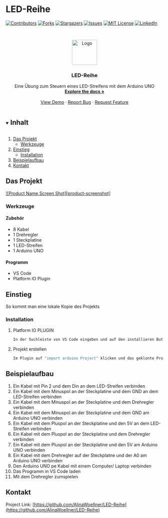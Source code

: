 # LED-Reihe

<!--
*** Thanks for checking out the Best-README-Template. If you have a suggestion
*** that would make this better, please fork the repo and create a pull request
*** or simply open an issue with the tag "enhancement".
*** Thanks again! Now go create something AMAZING! :D
***
***
***
*** To avoid retyping too much info. Do a search and replace for the following:
*** github_username, repo_name, twitter_handle, email, project_title, project_description
-->



<!-- PROJECT SHIELDS -->
<!--
*** I'm using markdown "reference style" links for readability.
*** Reference links are enclosed in brackets [ ] instead of parentheses ( ).
*** See the bottom of this document for the declaration of the reference variables
*** for contributors-url, forks-url, etc. This is an optional, concise syntax you may use.
*** https://www.markdownguide.org/basic-syntax/#reference-style-links
-->
[![Contributors][contributors-shield]][contributors-url]
[![Forks][forks-shield]][forks-url]
[![Stargazers][stars-shield]][stars-url]
[![Issues][issues-shield]][issues-url]
[![MIT License][license-shield]][license-url]
[![LinkedIn][linkedin-shield]][linkedin-url]



<!-- PROJECT LOGO -->
<br />
<p align="center">
  <a href="https://github.com/AlinaWoellner/LED-Reihe">
    <img src="images/logo.png" alt="Logo" width="80" height="80">
  </a>

  <h3 align="center">LED-Reihe</h3>

  <p align="center">
    Eine Übung zum Steuern eines LED-Streifens mit dem Arduino UNO
    <br />
    <a href="https://github.com/AlinaWoellner/LED-Reihe"><strong>Explore the docs »</strong></a>
    <br />
    <br />
    <a href="https://github.com/AlinaWoellner/LED-Reihe">View Demo</a>
    ·
    <a href="https://github.com/AlinaWoellner/LED-Reihe/issues">Report Bug</a>
    ·
    <a href="https://github.com/AlinaWoellner/LED-Reihe/issues">Request Feature</a>
  </p>
</p>



<!-- TABLE OF CONTENTS -->
<details open="open">
  <summary><h2 style="display: inline-block">Inhalt</h2></summary>
  <ol>
    <li>
      <a href="#das-projekt">Das Projekt</a>
      <ul>
        <li><a href="#werkzeuge">Werkzeuge</a></li>
      </ul>
    </li>
    <li>
      <a href="#einstieg">Einstieg</a>
      <ul>
        <li><a href="#installation">Installation</a></li>
      </ul>
    </li>
    <li><a href="#beispielaufbau">Beispielaufbau</a></li>
    <li><a href="#kontakt">Kontakt</a></li>
  </ol>
</details>



<!-- ABOUT THE PROJECT -->
## Das Projekt

[![Product Name Screen Shot][product-screenshot]](https://example.com)



### Werkzeuge

#### Zubehör
* []()  8 Kabel
* []()  1 Drehregler
* []()  1 Steckplatine
* []()  1 LED-Streifen
* []()  1 Arduino UNO

#### Programm
* []()  VS Code
* []()  Platform IO Plugin


<!-- GETTING STARTED -->
## Einstieg

So kommt man eine lokale Kopie des Projekts

### Installation

1. Platform IO PLUGIN
   ```sh
   In der Suchleiste von VS Code eingeben und auf den installieren Button klicken
   ```
2. Projekt erstellen
   ```sh
   Im Plugin auf "import arduino Project" klicken und das geklonte Projekt auswählen
   ```

<!-- USAGE EXAMPLES -->
## Beispielaufbau
  1.  Ein Kabel mit Pin 2 und dem Din an dem LED-Streifen verbinden
  2.  Ein Kabel mit dem Minuspol an der Steckplatine und dem GND an dem LED-Streifen verbinden
  3.  Ein Kabel mit dem Minuspol an der Steckplatine und dem Drehregler verbinden
  4.  Ein Kabel mit dem Minuspol an der Steckplatine und dem GND am Arduino UNO verbinden
  5.  Ein Kabel mit dem Pluspol an der Steckplatine und den 5V an dem LED-Streifen verbinden
  6.  Ein Kabel mit dem Pluspol an der Steckplatine und dem Drehregler verbinden
  7.  Ein Kabel mit dem Pluspol an der Steckplatine und den 5V am Arduino UNO verbinden
  8.  Ein Kabel mit dem Drehregler auf der Steckplatne und der A0 am Arduino UNO verbinden
  9.  Den Arduino UNO pe Kabel mit einem Computer/ Laptop verbinden
  10. Das Programm in VS Code laden
  11. Mit dem Drehregler zumspielen
 

<!-- CONTACT -->
## Kontakt

Project Link: [https://github.com/AlinaWoellner/LED-Reihe](https://github.com/AlinaWoellner/LED-Reihe)




<!-- MARKDOWN LINKS & IMAGES -->
<!-- https://www.markdownguide.org/basic-syntax/#reference-style-links -->
[contributors-shield]: https://img.shields.io/github/contributors/AlinaWoellner/repo.svg?style=for-the-badge
[contributors-url]: https://github.com/AlinaWoellner/repo/graphs/contributors
[forks-shield]: https://img.shields.io/github/forks/AlinaWoellner/repo.svg?style=for-the-badge
[forks-url]: https://github.com/AlinaWoellner/repo/network/members
[stars-shield]: https://img.shields.io/github/stars/AlinaWoellner/repo.svg?style=for-the-badge
[stars-url]: https://github.com/AlinaWoellner/repo/stargazers
[issues-shield]: https://img.shields.io/github/issues/AlinaWoellner/repo.svg?style=for-the-badge
[issues-url]: https://github.com/AlinaWoellner/repo/issues
[license-shield]: https://img.shields.io/github/license/AlinaWoellner/repo.svg?style=for-the-badge
[license-url]: https://github.com/AlinaWoellner/repo/blob/master/LICENSE.txt
[linkedin-shield]: https://img.shields.io/badge/-LinkedIn-black.svg?style=for-the-badge&logo=linkedin&colorB=555
[linkedin-url]: https://linkedin.com/in/AlinaWoellner
